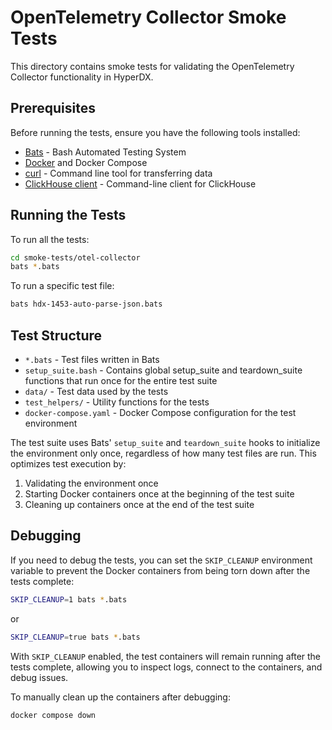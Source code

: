 # OpenTelemetry Collector Smoke Tests

This directory contains smoke tests for validating the OpenTelemetry Collector functionality in HyperDX.

## Prerequisites

Before running the tests, ensure you have the following tools installed:

- [Bats](https://github.com/bats-core/bats-core) - Bash Automated Testing System
- [Docker](https://www.docker.com/) and Docker Compose
- [curl](https://curl.se/) - Command line tool for transferring data
- [ClickHouse client](https://clickhouse.com/docs/en/integrations/sql-clients/clickhouse-client) - Command-line client for ClickHouse

## Running the Tests

To run all the tests:

```bash
cd smoke-tests/otel-collector
bats *.bats
```

To run a specific test file:

```bash
bats hdx-1453-auto-parse-json.bats
```

## Test Structure

- `*.bats` - Test files written in Bats
- `setup_suite.bash` - Contains global setup_suite and teardown_suite functions that run once for the entire test suite
- `data/` - Test data used by the tests
- `test_helpers/` - Utility functions for the tests
- `docker-compose.yaml` - Docker Compose configuration for the test environment

The test suite uses Bats' `setup_suite` and `teardown_suite` hooks to initialize the environment only once, regardless of how many test files are run. This optimizes test execution by:

1. Validating the environment once
2. Starting Docker containers once at the beginning of the test suite
3. Cleaning up containers once at the end of the test suite

## Debugging

If you need to debug the tests, you can set the `SKIP_CLEANUP` environment variable to prevent the Docker containers from being torn down after the tests complete:

```bash
SKIP_CLEANUP=1 bats *.bats
```

or

```bash
SKIP_CLEANUP=true bats *.bats
```

With `SKIP_CLEANUP` enabled, the test containers will remain running after the tests complete, allowing you to inspect logs, connect to the containers, and debug issues.

To manually clean up the containers after debugging:

```bash
docker compose down
```

